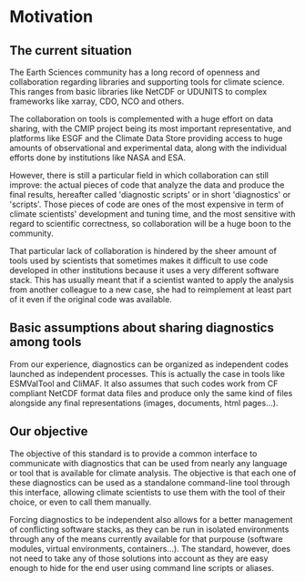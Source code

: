 # Motivation

## The current situation

The Earth Sciences community has a long record of openness and collaboration regarding libraries and supporting tools for climate science. This ranges from basic libraries like NetCDF or UDUNITS to complex frameworks like xarray, CDO, NCO and others.

The collaboration on tools is complemented with a huge effort on data sharing, with the CMIP project being its most important representative, and platforms like ESGF and the Climate Data Store providing access to huge amounts of observational and experimental data, along with the individual efforts done by institutions like NASA and ESA.

However, there is still a particular field in which collaboration can still improve: the actual pieces of code that analyze the data and produce the final results, hereafter called 'diagnostic scripts' or in short 'diagnostics' or 'scripts'. Those pieces of code are ones of the most expensive in term of climate scientists' development and tuning time, and the most sensitive with regard to scientific correctness, so collaboration will be a huge boon to the community.

That particular lack of collaboration is hindered by the sheer amount of tools used by scientists that sometimes makes it difficult to use code developed in other institutions because it uses a very different software stack. This has usually meant that if a scientist wanted to apply the analysis from another colleague to a new case, she had to reimplement at least part of it even if the original code was available.

## Basic assumptions about sharing diagnostics among tools

From our experience, diagnostics can be organized as independent codes launched as independent processes. This is actually the case in tools like ESMValTool and CliMAF. It also assumes that such codes work from CF compliant NetCDF format data files and produce only the same kind of files alongside any final representations (images, documents, html pages...).

## Our objective

The objective of this standard is to provide a common interface to communicate with diagnostics
that can be used from nearly any language or tool that is available for climate analysis. The objective is that
each one of these diagnostics can be used as a standalone command-line tool through this interface, allowing climate
scientists to use them with the tool of their choice, or even to call them manually.

Forcing diagnostics to be independent also allows for a better management of conflicting software stacks,
as they can be run in isolated environments through any of the means currently available for that purpouse
(software modules, virtual environments, containers...). The standard, however, does not need to take any
of those solutions into account as they are easy enough to hide for the end user using command line scripts or aliases.
